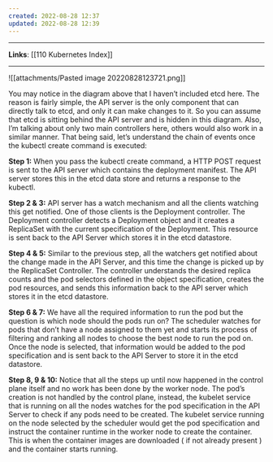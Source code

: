 ```yaml
---
created: 2022-08-28 12:37
updated: 2022-08-28 12:39
---
```

---
**Links**: [[110 Kubernetes Index]]

---
![[attachments/Pasted image 20220828123721.png]]

You may notice in the diagram above that I haven’t included etcd here. The reason is fairly simple, the API server is the only component that can directly talk to etcd, and only it can make changes to it. So you can assume that etcd is sitting behind the API server and is hidden in this diagram. Also, I’m talking about only two main controllers here, others would also work in a similar manner. That being said, let’s understand the chain of events once the kubectl create command is executed:

**Step 1:** When you pass the kubectl create command, a HTTP POST request is sent to the API server which contains the deployment manifest. The API server stores this in the etcd data store and returns a response to the kubectl.

**Step 2 & 3:** API server has a watch mechanism and all the clients watching this get notified. One of those clients is the Deployment controller. The Deployment controller detects a Deployment object and it creates a ReplicaSet with the current specification of the Deployment. This resource is sent back to the API Server which stores it in the etcd datastore.

**Step 4 & 5:** Similar to the previous step, all the watchers get notified about the change made in the API Server, and this time the change is picked up by the ReplicaSet Controller. The controller understands the desired replica counts and the pod selectors defined in the object specification, creates the pod resources, and sends this information back to the API server which stores it in the etcd datastore.

**Step 6 & 7:** We have all the required information to run the pod but the question is which node should the pods run on? The scheduler watches for pods that don’t have a node assigned to them yet and starts its process of filtering and ranking all nodes to choose the best node to run the pod on. Once the node is selected, that information would be added to the pod specification and is sent back to the API Server to store it in the etcd datastore.

**Step 8, 9 & 10:** Notice that all the steps up until now happened in the control plane itself and no work has been done by the worker node. The pod’s creation is not handled by the control plane, instead, the kubelet service that is running on all the nodes watches for the pod specification in the API Server to check if any pods need to be created. The kubelet service running on the node selected by the scheduler would get the pod specification and instruct the container runtime in the worker node to create the container. This is when the container images are downloaded ( if not already present ) and the container starts running.